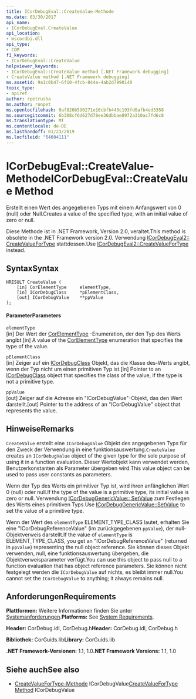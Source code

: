 ```yaml
---
title: ICorDebugEval::CreateValue-Methode
ms.date: 03/30/2017
api_name:
- ICorDebugEval.CreateValue
api_location:
- mscordbi.dll
api_type:
- COM
f1_keywords:
- ICorDebugEval::CreateValue
helpviewer_keywords:
- ICorDebugEval::CreateValue method [.NET Framework debugging]
- CreateValue method [.NET Framework debugging]
ms.assetid: 9a1c0b47-6f10-4fcb-844a-4ab2d7990140
topic_type:
- apiref
author: rpetrusha
ms.author: ronpet
ms.openlocfilehash: 0af820b590271e16cbfb443c193fd0afb4ed3358
ms.sourcegitcommit: 6b308cf6d627d78ee36dbbae8972a310ac7fd6c8
ms.translationtype: MT
ms.contentlocale: de-DE
ms.lasthandoff: 01/23/2019
ms.locfileid: "54604111"
---
```

# <a name="icordebugevalcreatevalue-method"></a><span data-ttu-id="31aa3-102">ICorDebugEval::CreateValue-Methode</span><span class="sxs-lookup"><span data-stu-id="31aa3-102">ICorDebugEval::CreateValue Method</span></span>
<span data-ttu-id="31aa3-103">Erstellt einen Wert des angegebenen Typs mit einem Anfangswert von 0 (null) oder Null.</span><span class="sxs-lookup"><span data-stu-id="31aa3-103">Creates a value of the specified type, with an initial value of zero or null.</span></span>  
  
 <span data-ttu-id="31aa3-104">Diese Methode ist in .NET Framework, Version 2.0, veraltet.</span><span class="sxs-lookup"><span data-stu-id="31aa3-104">This method is obsolete in the .NET Framework version 2.0.</span></span> <span data-ttu-id="31aa3-105">Verwendung [ICorDebugEval2:: CreateValueForType](../../../../docs/framework/unmanaged-api/debugging/icordebugeval2-createvaluefortype-method.md) stattdessen.</span><span class="sxs-lookup"><span data-stu-id="31aa3-105">Use [ICorDebugEval2::CreateValueForType](../../../../docs/framework/unmanaged-api/debugging/icordebugeval2-createvaluefortype-method.md) instead.</span></span>  
  
## <a name="syntax"></a><span data-ttu-id="31aa3-106">Syntax</span><span class="sxs-lookup"><span data-stu-id="31aa3-106">Syntax</span></span>  
  
```  
HRESULT CreateValue (  
    [in] CorElementType     elementType,  
    [in] ICorDebugClass     *pElementClass,  
    [out] ICorDebugValue    **ppValue  
);  
```  
  
#### <a name="parameters"></a><span data-ttu-id="31aa3-107">Parameter</span><span class="sxs-lookup"><span data-stu-id="31aa3-107">Parameters</span></span>  
 `elementType`  
 <span data-ttu-id="31aa3-108">[in] Der Wert der [CorElementType](../../../../docs/framework/unmanaged-api/metadata/corelementtype-enumeration.md) -Enumeration, der den Typ des Werts angibt.</span><span class="sxs-lookup"><span data-stu-id="31aa3-108">[in] A value of the [CorElementType](../../../../docs/framework/unmanaged-api/metadata/corelementtype-enumeration.md) enumeration that specifies the type of the value.</span></span>  
  
 `pElementClass`  
 <span data-ttu-id="31aa3-109">[in] Zeiger auf ein [ICorDebugClass](../../../../docs/framework/unmanaged-api/debugging/icordebugclass-interface.md) Objekt, das die Klasse des-Werts angibt, wenn der Typ nicht um einen primitiven Typ ist.</span><span class="sxs-lookup"><span data-stu-id="31aa3-109">[in] Pointer to an [ICorDebugClass](../../../../docs/framework/unmanaged-api/debugging/icordebugclass-interface.md) object that specifies the class of the value, if the type is not a primitive type.</span></span>  
  
 `ppValue`  
 <span data-ttu-id="31aa3-110">[out] Zeiger auf die Adresse ein "ICorDebugValue"-Objekt, das den Wert darstellt.</span><span class="sxs-lookup"><span data-stu-id="31aa3-110">[out] Pointer to the address of an "ICorDebugValue" object that represents the value.</span></span>  
  
## <a name="remarks"></a><span data-ttu-id="31aa3-111">Hinweise</span><span class="sxs-lookup"><span data-stu-id="31aa3-111">Remarks</span></span>  
 <span data-ttu-id="31aa3-112">`CreateValue` erstellt eine `ICorDebugValue` Objekt des angegebenen Typs für den Zweck der Verwendung in eine funktionsauswertung.</span><span class="sxs-lookup"><span data-stu-id="31aa3-112">`CreateValue` creates an `ICorDebugValue` object of the given type for the sole purpose of using it in a function evaluation.</span></span> <span data-ttu-id="31aa3-113">Dieser Wertobjekt kann verwendet werden, Benutzerkonstanten als Parameter übergeben wird.</span><span class="sxs-lookup"><span data-stu-id="31aa3-113">This value object can be used to pass user constants as parameters.</span></span>  
  
 <span data-ttu-id="31aa3-114">Wenn der Typ des Werts ein primitiver Typ ist, wird ihren anfänglichen Wert 0 (null) oder null.</span><span class="sxs-lookup"><span data-stu-id="31aa3-114">If the type of the value is a primitive type, its initial value is zero or null.</span></span> <span data-ttu-id="31aa3-115">Verwendung [ICorDebugGenericValue:: SetValue](../../../../docs/framework/unmanaged-api/debugging/icordebuggenericvalue-setvalue-method.md) zum Festlegen des Werts eines primitiven Typs.</span><span class="sxs-lookup"><span data-stu-id="31aa3-115">Use [ICorDebugGenericValue::SetValue](../../../../docs/framework/unmanaged-api/debugging/icordebuggenericvalue-setvalue-method.md) to set the value of a primitive type.</span></span>  
  
 <span data-ttu-id="31aa3-116">Wenn der Wert des `elementType` ELEMENT_TYPE_CLASS lautet, erhalten Sie eine "ICorDebugReferenceValue" (im zurückgegebenen `ppValue`), der null-Objektverweis darstellt.</span><span class="sxs-lookup"><span data-stu-id="31aa3-116">If the value of `elementType` is ELEMENT_TYPE_CLASS, you get an "ICorDebugReferenceValue" (returned in `ppValue`) representing the null object reference.</span></span> <span data-ttu-id="31aa3-117">Sie können dieses Objekt verwenden, null, eine funktionsauswertung übergeben, die Objektverweisparameter verfügt.</span><span class="sxs-lookup"><span data-stu-id="31aa3-117">You can use this object to pass null to a function evaluation that has object reference parameters.</span></span> <span data-ttu-id="31aa3-118">Sie können nicht festgelegt werden die `ICorDebugValue` auf nichts, es bleibt immer null.</span><span class="sxs-lookup"><span data-stu-id="31aa3-118">You cannot set the `ICorDebugValue` to anything; it always remains null.</span></span>  
  
## <a name="requirements"></a><span data-ttu-id="31aa3-119">Anforderungen</span><span class="sxs-lookup"><span data-stu-id="31aa3-119">Requirements</span></span>  
 <span data-ttu-id="31aa3-120">**Plattformen:** Weitere Informationen finden Sie unter [Systemanforderungen](../../../../docs/framework/get-started/system-requirements.md).</span><span class="sxs-lookup"><span data-stu-id="31aa3-120">**Platforms:** See [System Requirements](../../../../docs/framework/get-started/system-requirements.md).</span></span>  
  
 <span data-ttu-id="31aa3-121">**Header:** CorDebug.idl, CorDebug.h</span><span class="sxs-lookup"><span data-stu-id="31aa3-121">**Header:** CorDebug.idl, CorDebug.h</span></span>  
  
 <span data-ttu-id="31aa3-122">**Bibliothek:** CorGuids.lib</span><span class="sxs-lookup"><span data-stu-id="31aa3-122">**Library:** CorGuids.lib</span></span>  
  
 <span data-ttu-id="31aa3-123">**.NET Framework-Versionen:** 1.1, 1.0</span><span class="sxs-lookup"><span data-stu-id="31aa3-123">**.NET Framework Versions:** 1.1, 1.0</span></span>  
  
## <a name="see-also"></a><span data-ttu-id="31aa3-124">Siehe auch</span><span class="sxs-lookup"><span data-stu-id="31aa3-124">See also</span></span>

- <span data-ttu-id="31aa3-125">[CreateValueForType-Methode](../../../../docs/framework/unmanaged-api/debugging/icordebugeval2-createvaluefortype-method.md) ICorDebugValue</span><span class="sxs-lookup"><span data-stu-id="31aa3-125">[CreateValueForType Method](../../../../docs/framework/unmanaged-api/debugging/icordebugeval2-createvaluefortype-method.md) ICorDebugValue</span></span>
